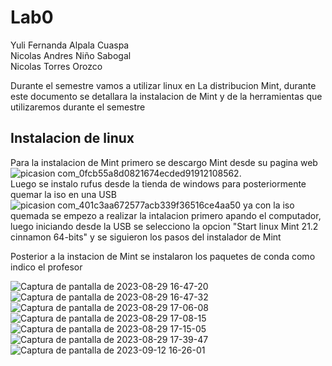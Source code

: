 # Lab0

Yuli Fernanda Alpala Cuaspa  
Nicolas Andres Niño Sabogal  
Nicolas Torres Orozco  

Durante el semestre vamos a utilizar linux en La distribucion Mint, durante este documento se detallara la instalacion de Mint y de la herramientas que utilizaremos durante el semestre  

## Instalacion de linux  
Para la instalacion de Mint primero se descargo Mint desde su pagina web  
![picasion com_0fcb55a8d0821674ecded91912108562](https://github.com/NicolasA23/Lab0/assets/68253371/23ad914d-d6d6-4fc6-913b-f49adcfff09e).  
Luego se instalo rufus desde la tienda de windows para posteriormente quemar la iso en una USB 
![picasion com_401c3aa672577acb339f36516ce4aa50](https://github.com/NicolasA23/Lab0/assets/68253371/1ae6f54f-972a-4a39-9dcc-8ec8bf426472)
ya con la iso quemada se empezo a realizar la intalacion primero apando el computador, luego iniciando desde la USB se selecciono la opcion "Start linux Mint 21.2 cinnamon 64-bits" y se siguieron los pasos del instalador de Mint  

Posterior a la instacion de Mint se instalaron los paquetes de conda como indico el profesor


![Captura de pantalla de 2023-08-29 16-47-20](https://github.com/NicolasA23/Lab0/assets/68253371/34c8dc2f-115f-4848-b543-d2374fd66513)  
![Captura de pantalla de 2023-08-29 16-47-32](https://github.com/NicolasA23/Lab0/assets/68253371/2d9f63df-f543-44ec-9919-567cc9887aea)  
![Captura de pantalla de 2023-08-29 17-06-08](https://github.com/NicolasA23/Lab0/assets/68253371/2f91d08a-0ddd-4bf2-874e-5f53760ad1ef)  
![Captura de pantalla de 2023-08-29 17-08-15](https://github.com/NicolasA23/Lab0/assets/68253371/18b695df-db5c-45ec-9798-124a16ce933c)  
![Captura de pantalla de 2023-08-29 17-15-05](https://github.com/NicolasA23/Lab0/assets/68253371/29a2d4c9-affa-4c25-9a3d-9c5a11188c13)  
![Captura de pantalla de 2023-08-29 17-39-47](https://github.com/NicolasA23/Lab0/assets/68253371/162e4ab6-042f-4880-b0e0-2ca405646e93)  
![Captura de pantalla de 2023-09-12 16-26-01](https://github.com/NicolasA23/Lab0/assets/68253371/d48627aa-2f8d-4438-be36-797aa88431a5)  
